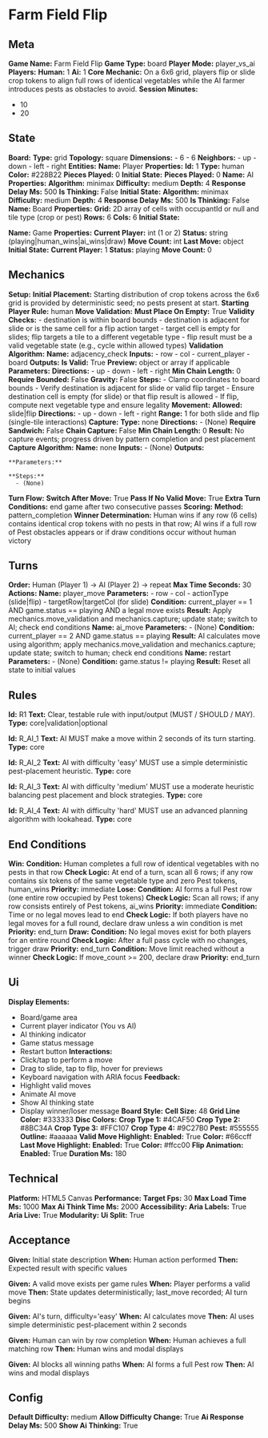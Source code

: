 # Farm Field Flip

## Meta

**Game Name:** Farm Field Flip
**Game Type:** board
**Player Mode:** player_vs_ai
**Players:**
  **Human:** 1
  **Ai:** 1
**Core Mechanic:** On a 6x6 grid, players flip or slide crop tokens to align full rows of identical vegetables while the AI farmer introduces pests as obstacles to avoid.
**Session Minutes:**
  - 10
  - 20

## State

**Board:**
  **Type:** grid
  **Topology:** square
  **Dimensions:**
    - 6
    - 6
  **Neighbors:**
    - up
    - down
    - left
    - right
**Entities:**
  **Name:** Player
  **Properties:**
    **Id:** 1
    **Type:** human
    **Color:** #228B22
    **Pieces Played:** 0
  **Initial State:**
    **Pieces Played:** 0
  **Name:** AI
  **Properties:**
    **Algorithm:** minimax
    **Difficulty:** medium
    **Depth:** 4
    **Response Delay Ms:** 500
    **Is Thinking:** False
  **Initial State:**
    **Algorithm:** minimax
    **Difficulty:** medium
    **Depth:** 4
    **Response Delay Ms:** 500
    **Is Thinking:** False
  **Name:** Board
  **Properties:**
    **Grid:** 2D array of cells with occupantId or null and tile type (crop or pest)
    **Rows:** 6
    **Cols:** 6
  **Initial State:**

  **Name:** Game
  **Properties:**
    **Current Player:** int (1 or 2)
    **Status:** string (playing|human_wins|ai_wins|draw)
    **Move Count:** int
    **Last Move:** object
  **Initial State:**
    **Current Player:** 1
    **Status:** playing
    **Move Count:** 0

## Mechanics

**Setup:**
  **Initial Placement:** Starting distribution of crop tokens across the 6x6 grid is provided by deterministic seed; no pests present at start.
  **Starting Player Rule:** human
**Move Validation:**
  **Must Place On Empty:** True
  **Validity Checks:**
    - destination is within board bounds
    - destination is adjacent for slide or is the same cell for a flip action target
    - target cell is empty for slides; flip targets a tile to a different vegetable type
    - flip result must be a valid vegetable state (e.g., cycle within allowed types)
  **Validation Algorithm:**
    **Name:** adjacency_check
    **Inputs:**
      - row
      - col
      - current_player
      - board
    **Outputs:**
      **Is Valid:** True
      **Preview:** object or array if applicable
    **Parameters:**
      **Directions:**
        - up
        - down
        - left
        - right
      **Min Chain Length:** 0
      **Require Bounded:** False
      **Gravity:** False
    **Steps:**
      - Clamp coordinates to board bounds
      - Verify destination is adjacent for slide or valid flip target
      - Ensure destination cell is empty (for slide) or that flip result is allowed
      - If flip, compute next vegetable type and ensure legality
**Movement:**
  **Allowed:** slide|flip
  **Directions:**
    - up
    - down
    - left
    - right
  **Range:** 1 for both slide and flip (single-tile interactions)
**Capture:**
  **Type:** none
  **Directions:**
    - (None)
  **Require Sandwich:** False
  **Chain Capture:** False
  **Min Chain Length:** 0
  **Result:** No capture events; progress driven by pattern completion and pest placement
  **Capture Algorithm:**
    **Name:** none
    **Inputs:**
      - (None)
    **Outputs:**

    **Parameters:**

    **Steps:**
      - (None)
**Turn Flow:**
  **Switch After Move:** True
  **Pass If No Valid Move:** True
  **Extra Turn Conditions:** end game after two consecutive passes
**Scoring:**
  **Method:** pattern_completion
  **Winner Determination:** Human wins if any row (6 cells) contains identical crop tokens with no pests in that row; AI wins if a full row of Pest obstacles appears or if draw conditions occur without human victory

## Turns

**Order:** Human (Player 1) → AI (Player 2) → repeat
**Max Time Seconds:** 30
**Actions:**
  **Name:** player_move
  **Parameters:**
    - row
    - col
    - actionType (slide|flip)
    - targetRow|targetCol (for slide)
  **Condition:** current_player == 1 AND game.status == playing AND a legal move exists
  **Result:** Apply mechanics.move_validation and mechanics.capture; update state; switch to AI; check end conditions
  **Name:** ai_move
  **Parameters:**
    - (None)
  **Condition:** current_player == 2 AND game.status == playing
  **Result:** AI calculates move using algorithm; apply mechanics.move_validation and mechanics.capture; update state; switch to human; check end conditions
  **Name:** restart
  **Parameters:**
    - (None)
  **Condition:** game.status != playing
  **Result:** Reset all state to initial values

## Rules


**Id:** R1
**Text:** Clear, testable rule with input/output (MUST / SHOULD / MAY).
**Type:** core|validation|optional


**Id:** R_AI_1
**Text:** AI MUST make a move within 2 seconds of its turn starting.
**Type:** core


**Id:** R_AI_2
**Text:** AI with difficulty 'easy' MUST use a simple deterministic pest-placement heuristic.
**Type:** core


**Id:** R_AI_3
**Text:** AI with difficulty 'medium' MUST use a moderate heuristic balancing pest placement and block strategies.
**Type:** core


**Id:** R_AI_4
**Text:** AI with difficulty 'hard' MUST use an advanced planning algorithm with lookahead.
**Type:** core


## End Conditions

**Win:**
  **Condition:** Human completes a full row of identical vegetables with no pests in that row
  **Check Logic:** At end of a turn, scan all 6 rows; if any row contains six tokens of the same vegetable type and zero Pest tokens, human_wins
  **Priority:** immediate
**Lose:**
  **Condition:** AI forms a full Pest row (one entire row occupied by Pest tokens)
  **Check Logic:** Scan all rows; if any row consists entirely of Pest tokens, ai_wins
  **Priority:** immediate
  **Condition:** Time or no legal moves lead to end
  **Check Logic:** If both players have no legal moves for a full round, declare draw unless a win condition is met
  **Priority:** end_turn
**Draw:**
  **Condition:** No legal moves exist for both players for an entire round
  **Check Logic:** After a full pass cycle with no changes, trigger draw
  **Priority:** end_turn
  **Condition:** Move limit reached without a winner
  **Check Logic:** If move_count >= 200, declare draw
  **Priority:** end_turn

## Ui

**Display Elements:**
  - Board/game area
  - Current player indicator (You vs AI)
  - AI thinking indicator
  - Game status message
  - Restart button
**Interactions:**
  - Click/tap to perform a move
  - Drag to slide, tap to flip, hover for previews
  - Keyboard navigation with ARIA focus
**Feedback:**
  - Highlight valid moves
  - Animate AI move
  - Show AI thinking state
  - Display winner/loser message
**Board Style:**
  **Cell Size:** 48
  **Grid Line Color:** #333333
  **Disc Colors:**
    **Crop Type 1:** #4CAF50
    **Crop Type 2:** #8BC34A
    **Crop Type 3:** #FFC107
    **Crop Type 4:** #9C27B0
    **Pest:** #555555
    **Outline:** #aaaaaa
  **Valid Move Highlight:**
    **Enabled:** True
    **Color:** #66ccff
  **Last Move Highlight:**
    **Enabled:** True
    **Color:** #ffcc00
  **Flip Animation:**
    **Enabled:** True
    **Duration Ms:** 180

## Technical

**Platform:** HTML5 Canvas
**Performance:**
  **Target Fps:** 30
  **Max Load Time Ms:** 1000
  **Max Ai Think Time Ms:** 2000
**Accessibility:**
  **Aria Labels:** True
  **Aria Live:** True
**Modularity:**
  **Ui Split:** True

## Acceptance


**Given:** Initial state description
**When:** Human action performed
**Then:** Expected result with specific values


**Given:** A valid move exists per game rules
**When:** Player performs a valid move
**Then:** State updates deterministically; last_move recorded; AI turn begins


**Given:** AI's turn, difficulty='easy'
**When:** AI calculates move
**Then:** AI uses simple deterministic pest-placement within 2 seconds


**Given:** Human can win by row completion
**When:** Human achieves a full matching row
**Then:** Human wins and modal displays


**Given:** AI blocks all winning paths
**When:** AI forms a full Pest row
**Then:** AI wins and modal displays


## Config

**Default Difficulty:** medium
**Allow Difficulty Change:** True
**Ai Response Delay Ms:** 500
**Show Ai Thinking:** True